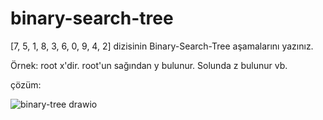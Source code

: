 # binary-search-tree

[7, 5, 1, 8, 3, 6, 0, 9, 4, 2] dizisinin Binary-Search-Tree aşamalarını yazınız.

Örnek: root x'dir. root'un sağından y bulunur. Solunda z bulunur vb.

çözüm:


![binary-tree drawio](https://github.com/KoralEBetul/binary-search-tree/assets/154422446/30d37525-93f2-48e6-847c-2b3846f9bc55)
